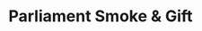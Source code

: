 ---
title: "Parliament Smoke & Gift"
url: /toronto/parliament-smoke-und-gift/
shop: Lebensmittel
---